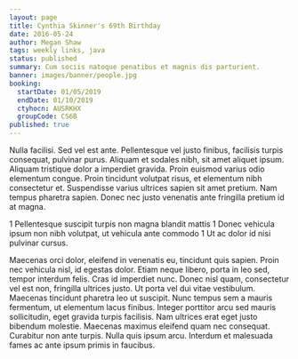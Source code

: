 ```yaml
---
layout: page
title: Cynthia Skinner's 69th Birthday
date: 2016-05-24
author: Megan Shaw
tags: weekly links, java
status: published
summary: Cum sociis natoque penatibus et magnis dis parturient.
banner: images/banner/people.jpg
booking:
  startDate: 01/05/2019
  endDate: 01/10/2019
  ctyhocn: AUSRKHX
  groupCode: CS6B
published: true
---
```

Nulla facilisi. Sed vel est ante. Pellentesque vel justo finibus, facilisis turpis consequat, pulvinar purus. Aliquam et sodales nibh, sit amet aliquet ipsum. Aliquam tristique dolor a imperdiet gravida. Proin euismod varius odio elementum congue. Proin tincidunt volutpat risus, et elementum nibh consectetur et. Suspendisse varius ultrices sapien sit amet pretium. Nam tempus pharetra sapien. Donec nec justo venenatis ante fringilla pretium id at magna.

1 Pellentesque suscipit turpis non magna blandit mattis
1 Donec vehicula ipsum non nibh volutpat, ut vehicula ante commodo
1 Ut ac dolor id nisi pulvinar cursus.

Maecenas orci dolor, eleifend in venenatis eu, tincidunt quis sapien. Proin nec vehicula nisl, id egestas dolor. Etiam neque libero, porta in leo sed, tempor interdum felis. Cras id imperdiet nunc. Donec nisl quam, consectetur vel est non, fringilla ultrices justo. Ut porta vel dui vitae vestibulum. Maecenas tincidunt pharetra leo ut suscipit. Nunc tempus sem a mauris fermentum, ut elementum lacus finibus. Integer porttitor arcu sed mauris sollicitudin, eget gravida turpis facilisis. Nam ultrices erat eget justo bibendum molestie. Maecenas maximus eleifend quam nec consequat. Curabitur non ante turpis. Nulla quis ipsum arcu. Interdum et malesuada fames ac ante ipsum primis in faucibus.
